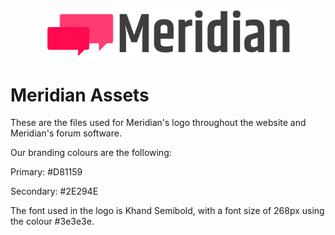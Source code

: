 <p align="center"><a href="https://github.com/meridianforums/meridia" target="_blank"><img src="https://raw.githubusercontent.com/meridianforums/assets/main/SVG/logo_text.svg" width="400"></a></p>

# Meridian Assets

These are the files used for Meridian's logo throughout the website and Meridian's forum software. 



Our branding colours are the following:

Primary: #D81159

Secondary: #2E294E



The font used in the logo is Khand Semibold, with a font size of 268px using the colour #3e3e3e.




